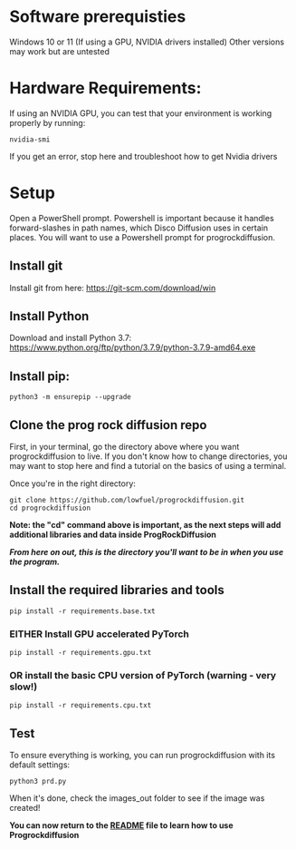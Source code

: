 # Software prerequisties
Windows 10 or 11 (If using a GPU, NVIDIA drivers installed)
Other versions may work but are untested

# Hardware Requirements:
If using an NVIDIA GPU, you can test that your environment is working properly by running:
```
nvidia-smi
```
If you get an error, stop here and troubleshoot how to get Nvidia drivers

# Setup
Open a PowerShell prompt. Powershell is important because it handles forward-slashes in path names, which Disco Diffusion uses in certain places.
You will want to use a Powershell prompt for progrockdiffusion.

## Install git
Install git from here: https://git-scm.com/download/win

## Install Python
Download and install Python 3.7: https://www.python.org/ftp/python/3.7.9/python-3.7.9-amd64.exe

## Install pip:
```
python3 -m ensurepip --upgrade
```

## Clone the prog rock diffusion repo
First, in your terminal, go the directory above where you want progrockdiffusion to live. 
If you don't know how to change directories, you may want to stop here and find a tutorial on the basics of using a terminal.

Once you're in the right directory:
```
git clone https://github.com/lowfuel/progrockdiffusion.git
cd progrockdiffusion
```
**Note: the "cd" command above is important, as the next steps will add additional libraries and data inside ProgRockDiffusion**

***From here on out, this is the directory you'll want to be in when you use the program.***

## Install the required libraries and tools
```
pip install -r requirements.base.txt
```

### EITHER Install GPU accelerated PyTorch
```
pip install -r requirements.gpu.txt
```

### OR install the basic CPU version of PyTorch (warning - very slow!)
```
pip install -r requirements.cpu.txt
```

## Test
To ensure everything is working, you can run progrockdiffusion with its default settings:
```
python3 prd.py
```
When it's done, check the images_out folder to see if the image was created!

**You can now return to the [README](README.md) file to learn how to use Progrockdiffusion**
